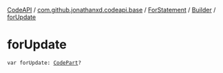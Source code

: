 [CodeAPI](../../../index.md) / [com.github.jonathanxd.codeapi.base](../../index.md) / [ForStatement](../index.md) / [Builder](index.md) / [forUpdate](.)

# forUpdate

`var forUpdate: `[`CodePart`](../../../com.github.jonathanxd.codeapi/-code-part/index.md)`?`